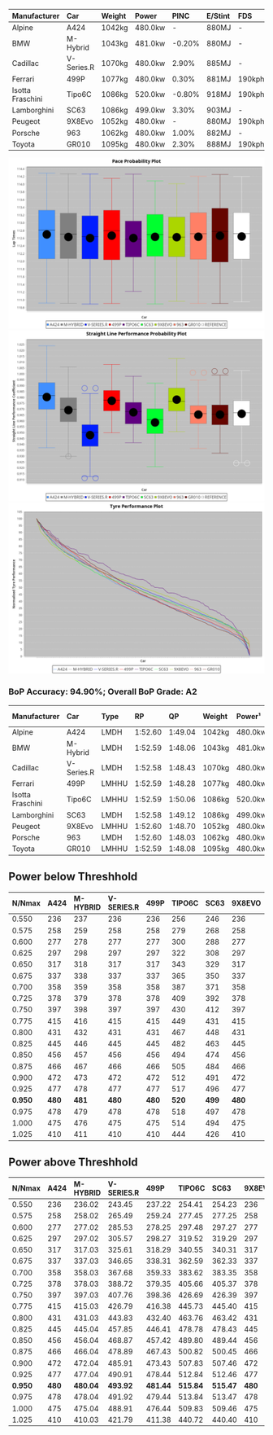| Manufacturer     | Car        | Weight | Power   | PINC    | E/Stint | FDS     |
|:-|:-|:-|:-|:-|:-|:-|
| Alpine           | A424       | 1042kg | 480.0kw |    -    | 880MJ   |    -    |
| BMW              | M-Hybrid   | 1043kg | 481.0kw | -0.20%  | 880MJ   |    -    |
| Cadillac         | V-Series.R | 1070kg | 480.0kw | 2.90%   | 885MJ   |    -    |
| Ferrari          | 499P       | 1077kg | 480.0kw | 0.30%   | 881MJ   | 190kph  |
| Isotta Fraschini | Tipo6C     | 1086kg | 520.0kw | -0.80%  | 918MJ   | 190kph  |
| Lamborghini      | SC63       | 1086kg | 499.0kw | 3.30%   | 903MJ   |    -    |
| Peugeot          | 9X8Evo     | 1052kg | 480.0kw |    -    | 880MJ   | 190kph  |
| Porsche          | 963        | 1062kg | 480.0kw | 1.00%   | 882MJ   |    -    |
| Toyota           | GR010      | 1095kg | 480.0kw | 2.30%   | 888MJ   | 190kph  |

![PACECHART](./IMG/AUTO.png)
![STRAIGHTLINEPERFORMANCECHART](./IMG/AUTO_sp.png)
![TYREPERFORMANCECHART](./IMG/AUTO_tw.png)

### BoP Accuracy: 94.90%; Overall BoP Grade: A2
| Manufacturer     | Car        | Type  | RP      | QP      | Weight | Power¹  | Threshhold | PINC    | Power²   | E/Stint | AVG Vmax  | FDS     | RDLC | L/Stint | BOP-Grade | Model Accuracy | Model Points | Match%  | SimDiff |
|:-|:-|:-|:-|:-|:-|:-|:-|:-|:-|:-|:-|:-|:-|:-|:-|:-|:-|:-|:-|
| Alpine           | A424       | LMDH  | 1:52.60 | 1:49.04 | 1042kg | 480.0kw | 250.0kph   |    -    | 480.00kw |  880MJ  | 286.22kph |    -    | 1.01 | 33      | ~A1       | 99.49%         | 1360         | 100.00% | +0.47   |
| BMW              | M-Hybrid   | LMDH  | 1:52.59 | 1:48.06 | 1043kg | 481.0kw | 250.0kph   | -0.20%  | 480.00kw |  880MJ  | 284.98kph |    -    | 1.01 | 33      | ~A1       | 98.62%         | 2363         | 100.00% | +0.81   |
| Cadillac         | V-Series.R | LMDH  | 1:52.58 | 1:48.43 | 1070kg | 480.0kw | 250.0kph   | 2.90%   | 493.90kw |  885MJ  | 280.30kph |    -    | 0.99 | 33      | ~A1       | 98.50%         | 4201         | 95.59%  | +1.39   |
| Ferrari          | 499P       | LMHHU | 1:52.59 | 1:48.28 | 1077kg | 480.0kw | 250.0kph   | 0.30%   | 481.40kw |  881MJ  | 283.75kph | 190kph  | 1.01 | 33      | ~A1       | 100.00%        | 4441         | 99.00%  | +0.67   |
| Isotta Fraschini | Tipo6C     | LMHHU | 1:52.59 | 1:50.06 | 1086kg | 520.0kw | 250.0kph   | -0.80%  | 515.80kw |  918MJ  | 284.85kph | 190kph  | 1.01 | 33      | +C1       | 98.48%         | 130          | 79.67%  | #       |
| Lamborghini      | SC63       | LMDH  | 1:52.58 | 1:49.12 | 1086kg | 499.0kw | 250.0kph   | 3.30%   | 515.50kw |  903MJ  | 283.00kph |    -    | 1.01 | 33      | ~A1       | 100.00%        | 784          | 97.09%  | #       |
| Peugeot          | 9X8Evo     | LMHHU | 1:52.60 | 1:48.70 | 1052kg | 480.0kw | 250.0kph   |    -    | 480.00kw |  880MJ  | 285.61kph | 190kph  | 1.00 | 33      | +B2       | 100.00%        | 808          | 84.76%  | +1.47   |
| Porsche          | 963        | LMDH  | 1:52.60 | 1:48.03 | 1062kg | 480.0kw | 250.0kph   | 1.00%   | 484.80kw |  882MJ  | 282.84kph |    -    | 0.99 | 33      | ~A1       | 99.87%         | 12613        | 100.00% | +0.88   |
| Toyota           | GR010      | LMHHU | 1:52.59 | 1:48.08 | 1095kg | 480.0kw | 250.0kph   | 2.30%   | 491.00kw |  888MJ  | 281.28kph | 190kph  | 0.99 | 33      | ~A1       | 99.73%         | 2956         | 97.97%  | +0.74   |

## Power below Threshhold
| N/Nmax    | A424    | M-HYBRID | V-SERIES.R | 499P    | TIPO6C  | SC63    | 9X8EVO  | 963     | GR010   |
|:-|:-|:-|:-|:-|:-|:-|:-|:-|:-|
|  0.550    |  236    |  237     |  236       |  236    |  256    |  246    |  236    |  236    |  236    |
|  0.575    |  258    |  259     |  258       |  258    |  279    |  268    |  258    |  258    |  258    |
|  0.600    |  277    |  278     |  277       |  277    |  300    |  288    |  277    |  277    |  277    |
|  0.625    |  297    |  298     |  297       |  297    |  322    |  308    |  297    |  297    |  297    |
|  0.650    |  317    |  318     |  317       |  317    |  343    |  329    |  317    |  317    |  317    |
|  0.675    |  337    |  338     |  337       |  337    |  365    |  350    |  337    |  337    |  337    |
|  0.700    |  358    |  359     |  358       |  358    |  387    |  371    |  358    |  358    |  358    |
|  0.725    |  378    |  379     |  378       |  378    |  409    |  392    |  378    |  378    |  378    |
|  0.750    |  397    |  398     |  397       |  397    |  430    |  412    |  397    |  397    |  397    |
|  0.775    |  415    |  416     |  415       |  415    |  449    |  431    |  415    |  415    |  415    |
|  0.800    |  431    |  432     |  431       |  431    |  467    |  448    |  431    |  431    |  431    |
|  0.825    |  445    |  446     |  445       |  445    |  482    |  463    |  445    |  445    |  445    |
|  0.850    |  456    |  457     |  456       |  456    |  494    |  474    |  456    |  456    |  456    |
|  0.875    |  466    |  467     |  466       |  466    |  505    |  484    |  466    |  466    |  466    |
|  0.900    |  472    |  473     |  472       |  472    |  512    |  491    |  472    |  472    |  472    |
|  0.925    |  477    |  478     |  477       |  477    |  517    |  496    |  477    |  477    |  477    |
| **0.950** | **480** | **481**  | **480**    | **480** | **520** | **499** | **480** | **480** | **480** |
|  0.975    |  478    |  479     |  478       |  478    |  518    |  497    |  478    |  478    |  478    |
|  1.000    |  475    |  476     |  475       |  475    |  514    |  494    |  475    |  475    |  475    |
|  1.025    |  410    |  411     |  410       |  410    |  444    |  426    |  410    |  410    |  410    |

## Power above Threshhold
| N/Nmax    | A424    | M-HYBRID   | V-SERIES.R | 499P       | TIPO6C     | SC63       | 9X8EVO  | 963        | GR010      |
|:-|:-|:-|:-|:-|:-|:-|:-|:-|:-|
|  0.550    |  236    |  236.02    |  243.45    |  237.22    |  254.41    |  254.23    |  236    |  238.39    |  242.02    |
|  0.575    |  258    |  258.02    |  265.49    |  259.24    |  277.45    |  277.25    |  258    |  260.43    |  264.02    |
|  0.600    |  277    |  277.02    |  285.53    |  278.25    |  297.48    |  297.27    |  277    |  279.46    |  284.02    |
|  0.625    |  297    |  297.02    |  305.57    |  298.27    |  319.52    |  319.29    |  297    |  299.49    |  304.02    |
|  0.650    |  317    |  317.03    |  325.61    |  318.29    |  340.55    |  340.31    |  317    |  320.53    |  324.03    |
|  0.675    |  337    |  337.03    |  346.65    |  338.31    |  362.59    |  362.33    |  337    |  340.56    |  345.03    |
|  0.700    |  358    |  358.03    |  367.68    |  359.33    |  383.62    |  383.35    |  358    |  361.60    |  366.03    |
|  0.725    |  378    |  378.03    |  388.72    |  379.35    |  405.66    |  405.37    |  378    |  381.63    |  386.03    |
|  0.750    |  397    |  397.03    |  407.76    |  398.36    |  426.69    |  426.39    |  397    |  400.66    |  406.03    |
|  0.775    |  415    |  415.03    |  426.79    |  416.38    |  445.73    |  445.40    |  415    |  418.69    |  424.03    |
|  0.800    |  431    |  431.03    |  443.83    |  432.40    |  463.76    |  463.42    |  431    |  435.72    |  441.04    |
|  0.825    |  445    |  445.04    |  457.85    |  446.41    |  478.78    |  478.43    |  445    |  449.74    |  455.04    |
|  0.850    |  456    |  456.04    |  468.87    |  457.42    |  489.80    |  489.44    |  456    |  460.76    |  466.04    |
|  0.875    |  466    |  466.04    |  478.89    |  467.43    |  500.82    |  500.45    |  466    |  470.78    |  476.04    |
|  0.900    |  472    |  472.04    |  485.91    |  473.43    |  507.83    |  507.46    |  472    |  476.79    |  483.04    |
|  0.925    |  477    |  477.04    |  490.91    |  478.44    |  512.84    |  512.46    |  477    |  481.80    |  488.04    |
| **0.950** | **480** | **480.04** | **493.92** | **481.44** | **515.84** | **515.47** | **480** | **484.80** | **491.04** |
|  0.975    |  478    |  478.04    |  491.92    |  479.44    |  513.84    |  513.47    |  478    |  482.80    |  489.04    |
|  1.000    |  475    |  475.04    |  488.91    |  476.44    |  509.83    |  509.46    |  475    |  479.79    |  486.04    |
|  1.025    |  410    |  410.03    |  421.79    |  411.38    |  440.72    |  440.40    |  410    |  413.68    |  419.03    |
